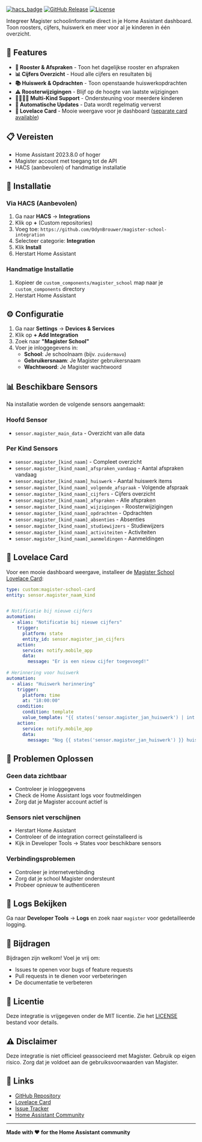 [![hacs_badge](https://img.shields.io/badge/HACS-Custom-orange.svg)](https://github.com/hacs/integration)
[![GitHub Release](https://img.shields.io/github/release/OdynBrouwer/magister-school-integration.svg)](https://github.com/OdynBrouwer/magister-school-integration/releases)
[![License](https://img.shields.io/github/license/OdynBrouwer/magister-school-integration.svg)](LICENSE)

Integreer Magister schoolinformatie direct in je Home Assistant dashboard. Toon roosters, cijfers, huiswerk en meer voor al je kinderen in één overzicht.

## 🚀 Features

- **📅 Rooster & Afspraken** - Toon het dagelijkse rooster en afspraken
- **📊 Cijfers Overzicht** - Houd alle cijfers en resultaten bij
- **📚 Huiswerk & Opdrachten** - Toon openstaande huiswerkopdrachten
- **⚠️ Roosterwijzigingen** - Blijf op de hoogte van laatste wijzigingen
- **👨‍👩‍👧‍👦 Multi-Kind Support** - Ondersteuning voor meerdere kinderen
- **🔄 Automatische Updates** - Data wordt regelmatig ververst
- **🎨 Lovelace Card** - Mooie weergave voor je dashboard ([separate card available](https://github.com/OdynBrouwer/magister-school-card))

## 📋 Vereisten

- Home Assistant 2023.8.0 of hoger
- Magister account met toegang tot de API
- HACS (aanbevolen) of handmatige installatie

## 🔧 Installatie

### Via HACS (Aanbevolen)

1. Ga naar **HACS** → **Integrations**
2. Klik op **+** (Custom repositories)
3. Voeg toe: `https://github.com/OdynBrouwer/magister-school-integration`
4. Selecteer categorie: **Integration**
5. Klik **Install**
6. Herstart Home Assistant

### Handmatige Installatie

1. Kopieer de `custom_components/magister_school` map naar je `custom_components` directory
2. Herstart Home Assistant

## ⚙️ Configuratie

1. Ga naar **Settings** → **Devices & Services**
2. Klik op **+ Add Integration**
3. Zoek naar **"Magister School"**
4. Voer je inloggegevens in:
   - **School**: Je schoolnaam (bijv. `zuidermavo`)
   - **Gebruikersnaam**: Je Magister gebruikersnaam
   - **Wachtwoord**: Je Magister wachtwoord

## 📊 Beschikbare Sensors

Na installatie worden de volgende sensors aangemaakt:

### Hoofd Sensor
- `sensor.magister_main_data` - Overzicht van alle data

### Per Kind Sensors
- `sensor.magister_[kind_naam]` - Compleet overzicht
- `sensor.magister_[kind_naam]_afspraken_vandaag` - Aantal afspraken vandaag
- `sensor.magister_[kind_naam]_huiswerk` - Aantal huiswerk items
- `sensor.magister_[kind_naam]_volgende_afspraak` - Volgende afspraak
- `sensor.magister_[kind_naam]_cijfers` - Cijfers overzicht
- `sensor.magister_[kind_naam]_afspraken` - Alle afspraken
- `sensor.magister_[kind_naam]_wijzigingen` - Roosterwijzigingen
- `sensor.magister_[kind_naam]_opdrachten` - Opdrachten
- `sensor.magister_[kind_naam]_absenties` - Absenties
- `sensor.magister_[kind_naam]_studiewijzers` - Studiewijzers
- `sensor.magister_[kind_naam]_activiteiten` - Activiteiten
- `sensor.magister_[kind_naam]_aanmeldingen` - Aanmeldingen

## 🎨 Lovelace Card

Voor een mooie dashboard weergave, installeer de [Magister School Lovelace Card](https://github.com/OdynBrouwer/magister-school-card):

```yaml
type: custom:magister-school-card
entity: sensor.magister_naam_kind


# Notificatie bij nieuwe cijfers
automation:
  - alias: "Notificatie bij nieuwe cijfers"
    trigger:
      platform: state
      entity_id: sensor.magister_jan_cijfers
    action:
      service: notify.mobile_app
      data:
        message: "Er is een nieuw cijfer toegevoegd!"
        
# Herinnering voor huiswerk
automation:
  - alias: "Huiswerk herinnering"
    trigger:
      platform: time
      at: "18:00:00"
    condition:
      condition: template
      value_template: "{{ states('sensor.magister_jan_huiswerk') | int > 0 }}"
    action:
      service: notify.mobile_app
      data:
        message: "Nog {{ states('sensor.magister_jan_huiswerk') }} huiswerk items open!"
```
## 🐛 Problemen Oplossen

### Geen data zichtbaar
- Controleer je inloggegevens
- Check de Home Assistant logs voor foutmeldingen
- Zorg dat je Magister account actief is

### Sensors niet verschijnen
- Herstart Home Assistant
- Controleer of de integration correct geïnstalleerd is
- Kijk in Developer Tools → States voor beschikbare sensors

### Verbindingsproblemen
- Controleer je internetverbinding
- Zorg dat je school Magister ondersteunt
- Probeer opnieuw te authenticeren

## 📝 Logs Bekijken

Ga naar **Developer Tools** → **Logs** en zoek naar `magister` voor gedetailleerde logging.

## 🤝 Bijdragen

Bijdragen zijn welkom! Voel je vrij om:
- Issues te openen voor bugs of feature requests
- Pull requests in te dienen voor verbeteringen
- De documentatie te verbeteren

## 📄 Licentie

Deze integratie is vrijgegeven onder de MIT licentie. Zie het [LICENSE](LICENSE) bestand voor details.

## ⚠️ Disclaimer

Deze integratie is niet officieel geassocieerd met Magister. Gebruik op eigen risico. Zorg dat je voldoet aan de gebruiksvoorwaarden van Magister.

## 🔗 Links

- [GitHub Repository](https://github.com/OdynBrouwer/magister-school-integration)
- [Lovelace Card](https://github.com/OdynBrouwer/magister-school-card)
- [Issue Tracker](https://github.com/OdynBrouwer/magister-school-integration/issues)
- [Home Assistant Community](https://community.home-assistant.io/)

---

**Made with ❤️ for the Home Assistant community**



